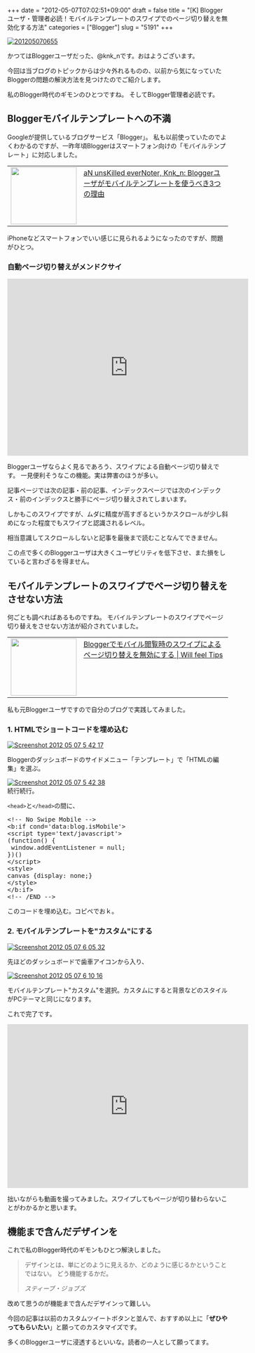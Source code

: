 +++
date = "2012-05-07T07:02:51+09:00"
draft = false
title = "[K] Bloggerユーザ・管理者必読！モバイルテンプレートのスワイプでのページ切り替えを無効化する方法"
categories = ["Blogger"]
slug = "5191"
+++

<div class="center"><a href="http://knk-n.com/wp-content/uploads/2012/05/201205070655.jpg"><img src="http://knk-n.com/wp-content/uploads/2012/05/201205070655.jpg" alt="201205070655" title="201205070655.jpg" border="0" width="" height="" /></a></div>

かつてはBloggerユーザだった、@knk_nです。おはようございます。

今回は当ブログのトピックからは少々外れるものの、以前から気になっていたBloggerの問題の解決方法を見つけたのでご紹介します。

私のBlogger時代のギモンのひとつですね。
そしてBlogger管理者必読です。<!--more--><h2>Bloggerモバイルテンプレートへの不満</h2>
Googleが提供しているブログサービス「Blogger」。
私も以前使っていたのでよくわかるのですが、一昨年頃Bloggerはスマートフォン向けの「モバイルテンプレート」に対応しました。

<table width="100%"><td valign="top" width="150"><a href="http://knknkenken.blogspot.jp/2011/04/blogger3.html" target="_blank"><img border="0" src="http://capture.heartrails.com/150x130/shadow?http://knknkenken.blogspot.jp/2011/04/blogger3.html" alt="" width="150" height="130" /></a></td><td valign="top"><a  href="http://knknkenken.blogspot.jp/2011/04/blogger3.html" target="_blank">aN unsKilled everNoter, Knk_n: Bloggerユーザがモバイルテンプレートを使うべき3つの理由</a><script type="text/javascript">var url = "http://knknkenken.blogspot.jp/2011/04/blogger3.html";</script><script src="http://api.b.st-hatena.com/entry.count?url=http://knknkenken.blogspot.jp/2011/04/blogger3.html&callback=hatebTxt"></script>
</td></table>

iPhoneなどスマートフォンでいい感じに見られるようになったのですが、問題がひとつ。

<h3>自動ページ切り替えがメンドクサイ</h3>
<div class="center"><object width="550" height="403"><param name="movie" value="http://www.youtube.com/v/UzmtxKC3Z3o?version=3&amp;hl=ja_JP"></param><param name="allowFullScreen" value="true"></param><param name="allowscriptaccess" value="always"></param><embed src="http://www.youtube.com/v/UzmtxKC3Z3o?version=3&amp;hl=ja_JP" type="application/x-shockwave-flash" width="550" height="403" allowscriptaccess="always" allowfullscreen="true"></embed></object></div>

Bloggerユーザならよく見るであろう、スワイプによる自動ページ切り替えです。
一見便利そうなこの機能。実は弊害のほうが多い。

記事ページでは次の記事・前の記事、インデックスページでは次のインデックス・前のインデックスと勝手にページ切り替えされてしまいます。

しかもこのスワイプですが、ムダに精度が高すぎるというかスクロールが少し斜めになった程度でもスワイプと認識されるレベル。

相当意識してスクロールしないと記事を最後まで読むことなんてできません。

この点で多くのBloggerユーザは大きくユーザビリティを低下させ、また損をしていると言わざるを得ません。

<h2>モバイルテンプレートのスワイプでページ切り替えをさせない方法</h2>
何ごとも調べればあるものですね。
モバイルテンプレートのスワイプでページ切り替えをさせない方法が紹介されていました。

<table width="100%"><td valign="top" width="150"><a href="http://ichitaso.blogspot.com/2012/02/blogger.html" target="_blank"><img border="0" src="http://capture.heartrails.com/150x130/shadow?http://ichitaso.blogspot.com/2012/02/blogger.html" alt="" width="150" height="130" /></a></td><td valign="top"><a  href="http://ichitaso.blogspot.com/2012/02/blogger.html" target="_blank">Bloggerでモバイル閲覧時のスワイプによるページ切り替えを無効にする | Will feel Tips</a><script type="text/javascript">var url = "http://ichitaso.blogspot.com/2012/02/blogger.html";</script><script src="http://api.b.st-hatena.com/entry.count?url=http://ichitaso.blogspot.com/2012/02/blogger.html&callback=hatebTxt"></script>
</td></table>

私も元Bloggerユーザですので自分のブログで実践してみました。

<h3>1. HTMLでショートコードを埋め込む</h3>

<div class="center"><a href="http://knk-n.com/wp-content/uploads/2012/05/screenshot-2012-05-07-5.42.17.jpg"><img src="http://knk-n.com/wp-content/uploads/2012/05/screenshot-2012-05-07-5.42.17.jpg" alt="Screenshot 2012 05 07 5 42 17" title="screenshot 2012-05-07 5.42.17.jpg" border="0" width="" height="" /></a></div>

Bloggerのダッシュボードのサイドメニュー「テンプレート」で「HTMLの編集」を選ぶ。

<div class="center"><a href="http://knk-n.com/wp-content/uploads/2012/05/screenshot-2012-05-07-5.42.38.jpg"><img src="http://knk-n.com/wp-content/uploads/2012/05/screenshot-2012-05-07-5.42.38.jpg" alt="Screenshot 2012 05 07 5 42 38" title="screenshot 2012-05-07 5.42.38.jpg" border="0" width="" height="" /></a></div>
続行続行。

<code>&lt;head&gt;</code>と<code>&lt;/head&gt;</code>の間に、

<pre>&lt;!-- No Swipe Mobile --&gt;
&lt;b:if cond=&#039;data:blog.isMobile&#039;&gt;
&lt;script type=&#039;text/javascript&#039;&gt;
(function() {
 window.addEventListener = null;
})()
&lt;/script&gt;
&lt;style&gt;
canvas {display: none;}
&lt;/style&gt;
&lt;/b:if&gt;
&lt;!-- /END --&gt;
</pre>

このコードを埋め込む。コピペでおｋ。

<h3>2. モバイルテンプレートを"カスタム"にする</h3>

<div class="center"><a href="http://knk-n.com/wp-content/uploads/2012/05/screenshot-2012-05-07-6.05.32.jpg"><img src="http://knk-n.com/wp-content/uploads/2012/05/screenshot-2012-05-07-6.05.32.jpg" alt="Screenshot 2012 05 07 6 05 32" title="screenshot 2012-05-07 6.05.32.jpg" border="0" width="" height="" /></a></div>

先ほどのダッシュボードで歯車アイコンから入り、

<div class="center"><a href="http://knk-n.com/wp-content/uploads/2012/05/screenshot-2012-05-07-6.10.16.jpg"><img src="http://knk-n.com/wp-content/uploads/2012/05/screenshot-2012-05-07-6.10.16.jpg" alt="Screenshot 2012 05 07 6 10 16" title="screenshot 2012-05-07 6.10.16.jpg" border="0" width="" height="" /></a></div>

モバイルテンプレート"カスタム"を選択。カスタムにすると背景などのスタイルがPCテーマと同じになります。

これで完了です。

<div class="center"><object width="550" height="373"><param name="movie" value="http://www.youtube.com/v/QIAR7c-mQA8?version=3&amp;hl=ja_JP"></param><param name="allowFullScreen" value="true"></param><param name="allowscriptaccess" value="always"></param><embed src="http://www.youtube.com/v/QIAR7c-mQA8?version=3&amp;hl=ja_JP" type="application/x-shockwave-flash" width="550" height="373" allowscriptaccess="always" allowfullscreen="true"></embed></object></div>

拙いながらも動画を撮ってみました。スワイプしてもページが切り替わらないことがわかるかと思います。

<h2>機能まで含んだデザインを</h2>
これで私のBlogger時代のギモンもひとつ解決しました。

<blockquote>
<p>デザインとは、単にどのように見えるか、どのように感じるかということではない。 どう機能するかだ。</p>
<cite>スティーブ・ジョブズ</cite>
</blockquote>

改めて思うのが機能まで含んだデザインって難しい。

今回の記事は以前のカスタムツイートボタンと並んで、おすすめ以上に「<strong>ぜひやってもらいたい</strong>」と願ってのカスタマイズです。

多くのBloggerユーザに浸透するといいな。読者の一人として願ってます。
